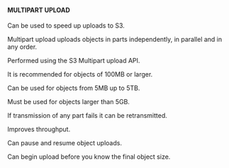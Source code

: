 #### MULTIPART UPLOAD

Can be used to speed up uploads to S3.

Multipart upload uploads objects in parts independently, in parallel and in any
order.

Performed using the S3 Multipart upload API.

It is recommended for objects of 100MB or larger.

Can be used for objects from 5MB up to 5TB.

Must be used for objects larger than 5GB.

If transmission of any part fails it can be retransmitted.

Improves throughput.

Can pause and resume object uploads.

Can begin upload before you know the final object size.

